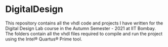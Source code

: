 # DigitalDesign

This repository contains all the vhdl code and projects I have written for the Digital Design Lab course in the Autumn Semester - 2021 at IIT Bombay. The folders contain all the vhdl files required to compile and run the project using the Intel® Quartus® Prime tool.
